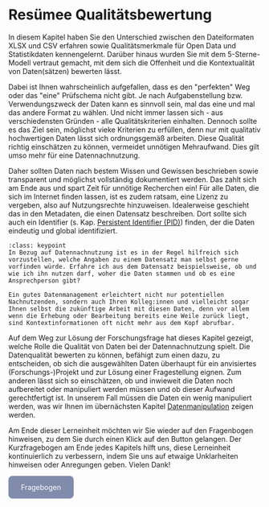 # Resümee Qualitätsbewertung


In diesem Kapitel haben Sie den Unterschied zwischen den Dateiformaten XLSX und CSV erfahren sowie Qualitätsmerkmale für Open Data und Statistikdaten kennengelernt. Darüber hinaus wurden Sie mit dem 5-Sterne-Modell vertraut gemacht, mit dem sich die Offenheit und die Kontextualität von Daten(sätzen) bewerten lässt.

Dabei ist Ihnen wahrscheinlich aufgefallen, dass es den "perfekten" Weg oder das "eine" Prüfschema nicht gibt. Je nach Aufgabenstellung bzw. Verwendungszweck der Daten kann es sinnvoll sein, mal das eine und mal das andere Format zu wählen. Und nicht immer lassen sich - aus verschiedensten Gründen - alle Qualitätskriterien einhalten. Dennoch sollte es das Ziel sein, möglichst vieke Kriterien zu erfüllen, denn nur mit qualitativ hochwertigen Daten lässt sich ordnungsgemäß arbeiten. Diese Qualität richtig einschätzen zu können, vermeidet unnötigen Mehraufwand. Dies gilt umso mehr für eine Datennachnutzung.

Daher sollten Daten nach bestem Wissen und Gewissen beschrieben sowie transparent und möglichst vollständig dokumentiert werden. Das zahlt sich am Ende aus und spart Zeit für unnötige Recherchen ein! Für alle Daten, die sich im Internet finden lassen, ist es zudem ratsam, eine Lizenz zu vergeben, also auf Nutzungsrechte hinzuweisen. Idealerweise geschieht das in den Metadaten, die einen Datensatz beschreiben. Dort sollte sich auch ein Identifier (s. Kap. [Persistent Identifier (PID)](PID)) finden, der die Daten eindeutig und global identifiziert.


`````{admonition} Tipp
:class: keypoint
In Bezug auf Datennachnutzung ist es in der Regel hilfreich sich vorzustellen, welche Angaben zu einem Datensatz man selbst gerne vorfinden würde. Erfahre ich aus dem Datensatz beispielsweise, ob und wie ich ihn nutzen darf, woher die Daten stammen und ob es eine Ansprechperson gibt?

Ein gutes Datenmanagement erleichtert nicht nur potentiellen Nachnutzenden, sondern auch Ihren Kolleg:innen und vielleicht sogar Ihnen selbst die zukünftige Arbeit mit diesen Daten, denn vor allem wenn die Erhebung oder Bearbeitung bereits eine Weile zurück liegt, sind Kontextinformationen oft nicht mehr aus dem Kopf abrufbar. 
`````

Auf dem Weg zur Lösung der Forschungsfrage hat dieses Kapitel gezeigt, welche Rolle die Qualität von Daten bei der Datennachnutzung spielt. 
Die Datenqualität bewerten zu können, befähigt zum einen dazu, zu entscheiden, ob sich die ausgewählten Daten überhaupt für ein anvisiertes (Forschungs-)Projekt und zur Lösung einer Fragestellung eignen. Zum anderen lässt sich so einschätzen, ob und inwieweit die Daten noch aufbereitet oder manipuliert werden müssen und ob dieser Aufwand gerechtfertigt ist. In unserem Fall müssen die Daten ein wenig manipuliert werden, was wir Ihnen im übernächsten Kapitel [Datenmanipulation](Datenmanipulation) zeigen werden.  

Am Ende dieser Lerneinheit möchten wir Sie wieder auf den Fragenbogen hinweisen, zu dem Sie durch einen Klick auf den Button gelangen.
Der Kurzfragebogen am Ende jedes Kapitels hilft uns, diese Lerneinheit kontinuierlich zu verbessern, indem Sie uns auf etwaige Unklarheiten hinweisen oder Anregungen geben. Vielen Dank!  

<a href="https://gesellschaftfuerinformatik.limesurvey.net/745598?newtest=Y&lang=de&Git=0002" target="_blank"
   style="display: inline-block;
          background-color: #818bac;
          padding: 14px 25px;
          text-align: center;
          color: white;
          border-radius: 8px;
          text-decoration: none;">
  Fragebogen
</a>
